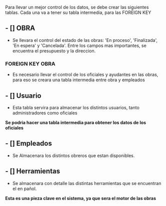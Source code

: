 Para llevar un mejor control de los datos, se debe crear las siguientes tablas. Cada una va a tener su tabla intermedia, para las FOREIGN KEY

## - [] OBRA

-   Se llevara el control del estado de las obras: 'En proceso', 'Finalizada', 'En espera' y 'Cancelada'. Entre los campos mas importantes, se encuentra el presupuesto y la direccion.

### FOREIGN KEY OBRA

-   Es necesario llevar el control de los oficiales y ayudantes en las obras, para eso se creara una tabla intermedia entre obra y empleados

## - [] Usuario

-   Esta tabla servira para almacenar los distintos usuarios, tanto administradores como oficiales

**Se podria hacer una tabla intermedia para obtener los datos de los oficiales**

## - [] Empleados

-   Se Almacenara los distintos obreros que estan disponibles.

## - [] Herramientas

-   Se almacenara con detalle las distintas herramientas que se encuentran el en pañol.

**Esta es una pieza clave en el sistema, ya que sera el motor de las obras**
